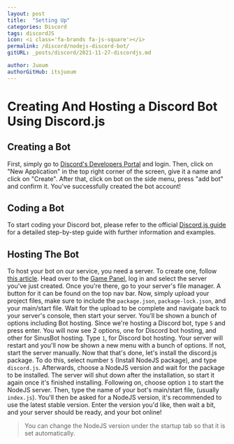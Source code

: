 ```yaml
---
layout: post
title:  "Setting Up"
categories: Discord
tags: discordJS
icon: <i class='fa-brands fa-js-square'></i>
permalink: /discord/nodejs-discord-bot/
gitURL: _posts/discord/2021-11-27-discordjs.md

author: Juoum
authorGitHub: itsjuoum
---
```


# Creating And Hosting a Discord Bot Using Discord.js

## Creating a Bot
First, simply go to [Discord's Developers Portal](https://discord.com/developers/applications) and login.
Then, click on "New Application" in the top right corner of the screen, give it a name and click on "Create". 
After that, click on bot on the side menu, press "add bot" and confirm it.
You've successfully created the bot account!

## Coding a Bot
To start coding your Discord bot, please refer to the official [Discord.js guide](https://discordjs.guide) for a detailed step-by-step guide with further information and examples.

## Hosting The Bot
To host your bot on our service, you need a server. 
To create one, follow [this article](https://help.falixnodes.net/falix/general/getting-started/#creating-a-server). 
Head over to the [Game Panel](https://panel.falixnodes.net), log in and select the server you've just created. 
Once you're there, go to your server's file manager. A button for it can be found on the top nav bar. 
Now, simply upload your project files, make sure to include the `package.json`, `package-lock.json`, and your main/start file. Wait for the upload to be complete and navigate back to your server's console, then start your server. 
You'll be shown a bunch of options including Bot hosting. Since we're hosting a Discord bot, type `5` and press enter. 
You will now see 2 options, one for Discord bot hosting, and other for SinusBot hosting. Type `1`, for Discord bot hosting. 
Your server will restart and you'll now be shown a new menu with a bunch of options. If not, start the server manually. Now that that's done, let's install the discord.js package. To do this, select number `5` (Install NodeJS package), and type `discord.js`. Afterwards, choose a NodeJS version and wait for the package to be installed. The server will shut down after the installation, so start it again once it's finished installing. Following on, choose option `1` to start the NodeJS server. Then, type the name of your bot's main/start file, (usually `index.js`).
You'll then be asked for a NodeJS version, it's recommended to use the latest stable version. 
Enter the version you'd like, then wait a bit, and your server should be ready, and your bot online!

> You can change the NodeJS version under the startup tab so that it is set automatically.
